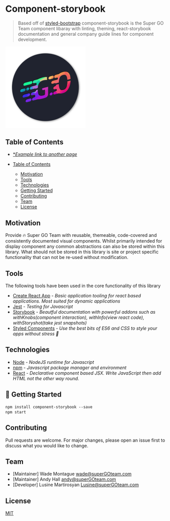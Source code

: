 # Component-storybook
> Based off of [styled-bootstrap](https://github.com/xDae/styled-bootstrap) component-storybook is the Super GO Team component libaray with linting, theming, react-storybook documentation and general company guide lines for component development.

<img src="./docs/images/super-go-team.logo.png" alt="Super GO Team" width="250"/>

## Table of Contents
* [**Example link to another page*](./docs/example-link-to-another-page.md#table-of-contents)

* [Table of Contents](#table-of-contents)
    * [Motivation](#motivation)
    * [Tools](#tools)
    * [Technologies](#technologies)
    * [Getting Started](#🚀-getting-started)
    * [Contributing](#contributing)
    * [Team](#team)
    * [License](#license)

## Motivation
Provide 🔥 Super GO Team with reusable, themeable, code-covered and consistently documented visual components. Whilst primarily intended for display component any common abstractions can also be stored within this library. What should not be stored in this library is site or project specific functionality that can not be re-used without modification.

## Tools
The following tools have been used in the core functionality of this library

* [Create React App](https://facebook.github.io/create-react-app/) - *Basic application tooling for react based applications. Most suited for dynamic applications*
* [Jest](https://jestjs.io/docs/en/tutorial-react) - *Testing for Javascript*
* [Storybook](https://storybook.js.org/) - *Beautful documentation with powerful addons such as withKnobs(component interaction), withInfo(view react code), withStoryshot(take jest snapshots)*
* [Styled Components](https://www.styled-components.com/) - *Use the best bits of ES6 and CSS to style your apps without stress 💅*

## Technologies
* [Node](https://nodejs.org/en/) - *NodeJS runtime for Javascript*
* [npm](https://www.npmjs.com/get-npm) - *Javascript package manager and environment*
* [React](https://reactjs.org/) - *Declarative component based JSX. Write JavaScript then add HTML not the other way round.*


## 🚀 Getting Started

```
npm install component-storybook --save
npm start

```

## Contributing
Pull requests are welcome. For major changes, please open an issue first to discuss what you would like to change.

## Team 
- [Maintainer] Wade Montague <wade@superGOteam.com>
- [Maintainer] Andy Hall <andy@superGOteam.com>
- [Developer] Lusine Martirosyan <Lusine@superGOteam.com>

## License
[MIT](https://choosealicense.com/licenses/mit/)


<!-- 





[![npm](https://img.shields.io/npm/dt/component-storybook.svg)](https://www.npmjs.com/package/component-storybook)
[![npm](https://img.shields.io/npm/v/component-storybook.svg)](https://www.npmjs.com/package/component-storybook)
[![David](https://img.shields.io/david/xDae/component-storybook.svg)](https://david-dm.org/xDae/component-storybook)
[![Travis](https://img.shields.io/travis/xDae/component-storybook.svg)](https://travis-ci.org/xDae/component-storybook)
[![gitter](https://badges.gitter.im/rollup/rollup.svg)](https://gitter.im/component-storybook)
[![license](https://img.shields.io/github/license/mashape/apistatus.svg)](https://github.com/xDae/component-storybook/blob/master/LICENSE)

## 📦 Components
  💻 = Demo

- [x] [[💻](https://xdae.github.io/component-storybook/storybook?selectedKind=Alert)] Alert
- [x] [[💻](https://xdae.github.io/component-storybook/storybook?selectedKind=Badge)] Barge
- [x] [[💻](https://xdae.github.io/component-storybook/storybook?selectedKind=Breadcrumb)] Breadcrumbs
- [x] [[💻](https://xdae.github.io/component-storybook/storybook?selectedKind=Buttons)] Button
- [x] [[💻](https://xdae.github.io/component-storybook/storybook?selectedKind=Card)] Card
- [x] [[💻](https://xdae.github.io/component-storybook/storybook?selectedKind=Collapse)] Collapse
- [x] [[💻](https://xdae.github.io/component-storybook/storybook?selectedKind=Dropdown)] Dropdown
- [x] [[💻](https://xdae.github.io/component-storybook/storybook?selectedKind=Forms)] Forms
- [x] [[💻](https://xdae.github.io/component-storybook/storybook?selectedKind=Forms)] Forms
- [x] [[💻](https://xdae.github.io/component-storybook/storybook?selectedKind=Headings)] Heading
- [ ] Input group
- [x] Jumbotron
- [x] [[💻](https://xdae.github.io/component-storybook/storybook?selectedKind=ListGroup)] List group
- [ ] Modal
- [ ] Navs
- [ ] Navbar
- [x] [[💻](https://xdae.github.io/component-storybook/storybook?selectedKind=Pagination)] Pagination 
- [ ] Popovers
- [x] [[💻](https://xdae.github.io/component-storybook/storybook?selectedKind=Progress)] Progress 
- [ ] Scrollspy
- [ ] Tooltips 
- Utilities
  - [x] [[💻](https://xdae.github.io/component-storybook/storybook?selectedKind=CLoseIcon)] Close icon

## 📖 Support

Please [open an issue](https://github.com/xDae/component-storybook/issues/new) for support.

## 🛎 Contributing

Please contribute using [Github Flow](https://guides.github.com/introduction/flow/). Create a branch, add commits, and [open a pull request](https://github.com/xDae/component-storybook/compare).

 -->